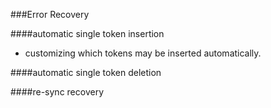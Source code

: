 ###Error Recovery

####automatic single token insertion

* customizing which tokens may be inserted automatically.

####automatic single token deletion

####re-sync recovery
